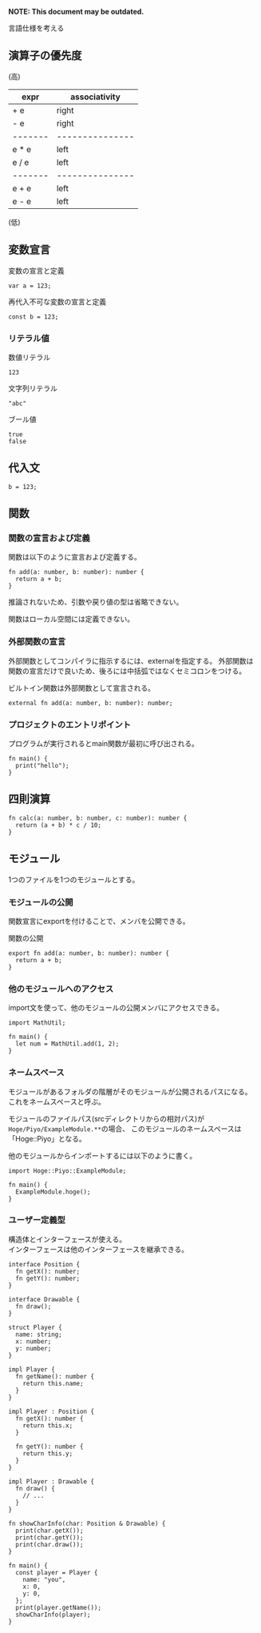 **NOTE: This document may be outdated.**

言語仕様を考える

## 演算子の優先度

(高)

| expr  | associativity
|-------|---------------
| + e   | right
| - e   | right
|-------|---------------
| e * e | left
| e / e | left
|-------|---------------
| e + e | left
| e - e | left

(低)

## 変数宣言
変数の宣言と定義
```
var a = 123;
```

再代入不可な変数の宣言と定義
```
const b = 123;
```

### リテラル値
数値リテラル
```
123
```

文字列リテラル
```
"abc"
```

ブール値
```
true
false
```

## 代入文
```
b = 123;
```

## 関数
### 関数の宣言および定義
関数は以下のように宣言および定義する。
```
fn add(a: number, b: number): number {
  return a + b;
}
```
推論されないため、引数や戻り値の型は省略できない。

関数はローカル空間には定義できない。

### 外部関数の宣言
外部関数としてコンパイラに指示するには、externalを指定する。
外部関数は関数の宣言だけで良いため、後ろには中括弧ではなくセミコロンをつける。

ビルトイン関数は外部関数として宣言される。

```
external fn add(a: number, b: number): number;
```

### プロジェクトのエントリポイント
プログラムが実行されるとmain関数が最初に呼び出される。
```
fn main() {
  print("hello");
}
```

## 四則演算
```
fn calc(a: number, b: number, c: number): number {
  return (a + b) * c / 10;
}
```

## モジュール
1つのファイルを1つのモジュールとする。

### モジュールの公開
関数宣言にexportを付けることで、メンバを公開できる。

関数の公開
```
export fn add(a: number, b: number): number {
  return a + b;
}
```

### 他のモジュールへのアクセス
import文を使って、他のモジュールの公開メンバにアクセスできる。

```
import MathUtil;

fn main() {
  let num = MathUtil.add(1, 2);
}
```

### ネームスペース
モジュールがあるフォルダの階層がそのモジュールが公開されるパスになる。
これをネームスペースと呼ぶ。

モジュールのファイルパス(srcディレクトリからの相対パス)が`Hoge/Piyo/ExampleModule.**`の場合、
このモジュールのネームスペースは「Hoge::Piyo」となる。

他のモジュールからインポートするには以下のように書く。
```
import Hoge::Piyo::ExampleModule;

fn main() {
  ExampleModule.hoge();
}
```

### ユーザー定義型
構造体とインターフェースが使える。  
インターフェースは他のインターフェースを継承できる。

```
interface Position {
  fn getX(): number;
  fn getY(): number;
}

interface Drawable {
  fn draw();
}

struct Player {
  name: string;
  x: number;
  y: number;
}

impl Player {
  fn getName(): number {
    return this.name;
  }
}

impl Player : Position {
  fn getX(): number {
    return this.x;
  }

  fn getY(): number {
    return this.y;
  }
}

impl Player : Drawable {
  fn draw() {
    // ...
  }
}

fn showCharInfo(char: Position & Drawable) {
  print(char.getX());
  print(char.getY());
  print(char.draw());
}

fn main() {
  const player = Player {
    name: "you",
    x: 0,
    y: 0,
  };
  print(player.getName());
  showCharInfo(player);
}
```
